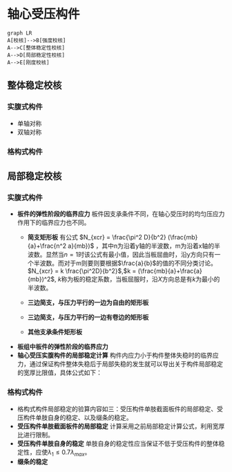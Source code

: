 # 轴心受压构件
```mermaid
graph LR
A[校核]-->B[强度校核]
A-->C[整体稳定性校核]
A-->D[局部稳定性校核]
A-->E[刚度校核]
```

## 整体稳定校核
### 实腹式构件
* 单轴对称
* 双轴对称
### 格构式构件

## 局部稳定校核
### 实腹式构件
* **板件的弹性阶段的临界应力**
    板件因支承条件不同，在轴心受压时的均匀压应力作用下的临界应力也不同。
    * **简支矩形板**
        有公式 $N_{xcr} = \frac{\pi^2 D}{b^2} (\frac{mb}{a}+\frac{n^2 a}{mb})$ ，其中n为沿着y轴的半波数，m为沿着x轴的半波数。显然当$n=1$时该公式有最小值，因此当板屈曲时，沿y方向只有一个半波数。而对于m则要则要根据$\frac{a}{b}$的值的不同分类讨论。$N_{xcr} = k \frac{\pi^2D}{b^2}$,$k = (\frac{mb}{a}+\frac{a}{mb})^2$, $k$称为板的稳定系数，当板屈服时，沿$X$方向总是有$k$为最小的半波数。
    * **三边简支，与压力平行的一边为自由的矩形板**

    * **三边简支，与压力平行的一边有卷边的矩形板**
    * **其他支承条件矩形板**
* **板组中板件的弹性阶段的临界应力**
* **轴心受压实腹构件的局部稳定计算**
        构件内应力小于构件整体失稳时的临界应力，通过保证构件整体失稳后于局部失稳的发生就可以导出关于构件局部稳定的宽厚比限值，具体公式如下：
### 格构式构件
* 格构式构件局部稳定的验算内容如三：受压构件单肢截面板件的局部稳定、受压构件单肢自身的稳定、以及缀条的稳定。
* **受压构件单肢截面板件的局部稳定**
    计算采用之前局部稳定计算公式，利用宽厚比进行限制。
* **受压构件单肢自身的稳定**
    单肢自身的稳定性应当保证不低于受压构件的整体稳定性，应使$\lambda_1 \le 0.7 \lambda_{max}$。 
* **缀条的稳定**
    